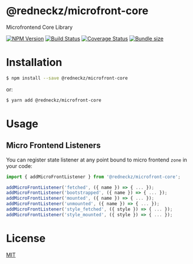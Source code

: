 # @redneckz/microfront-core

Microfrontend Core Library

[![NPM Version][npm-image]][npm-url]
[![Build Status][build-image]][build-url]
[![Coverage Status][coverage-image]][coverage-url]
[![Bundle size][bundlephobia-image]][bundlephobia-url]

# Installation

```bash
$ npm install --save @redneckz/microfront-core
```

or:

```bash
$ yarn add @redneckz/microfront-core
```

# Usage

## Micro Frontend Listeners

You can register state listener at any point bound to micro frontend `zone` in your code:

```ts
import { addMicroFrontListener } from '@redneckz/microfront-core';

addMicroFrontListener('fetched', ({ name }) => { ... });
addMicroFrontListener('bootstrapped', ({ name }) => { ... });
addMicroFrontListener('mounted', ({ name }) => { ... });
addMicroFrontListener('unmounted', ({ name }) => { ... });
addMicroFrontListener('style_fetched', ({ style }) => { ... });
addMicroFrontListener('style_mounted', ({ style }) => { ... });
```

# License

[MIT](http://vjpr.mit-license.org)

[npm-image]: https://badge.fury.io/js/%40redneckz%2Fmicrofront-core.svg
[npm-url]: https://www.npmjs.com/package/%40redneckz%2Fmicrofront-core
[build-image]: https://github.com/redneckz/microfront-core/actions/workflows/build-test.yml/badge.svg
[build-url]: https://github.com/redneckz/microfront-core/actions/workflows/build-test.yml
[coverage-image]: https://coveralls.io/repos/github/redneckz/microfront-core/badge.svg?branch=main
[coverage-url]: https://coveralls.io/github/redneckz/microfront-core?branch=main
[bundlephobia-image]: https://badgen.net/bundlephobia/min/@redneckz/microfront-core
[bundlephobia-url]: https://bundlephobia.com/result?p=@redneckz/microfront-core
